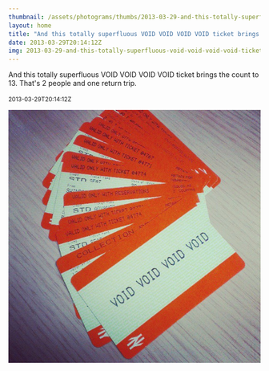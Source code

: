 ```yaml
---
thumbnail: /assets/photograms/thumbs/2013-03-29-and-this-totally-superfluous-void-void-void-void-ticket-brings-the-count-to-13--that-s-2-people-and-one-return-trip-.jpg
layout: home
title: "And this totally superfluous VOID VOID VOID VOID ticket brings the count to 13. That's 2 people and one return trip."
date: 2013-03-29T20:14:12Z
img: 2013-03-29-and-this-totally-superfluous-void-void-void-void-ticket-brings-the-count-to-13--that-s-2-people-and-one-return-trip-.jpg
---
```


And this totally superfluous VOID VOID VOID VOID ticket brings the count to 13. That's 2 people and one return trip.

<small>2013-03-29T20:14:12Z</small>

![And this totally superfluous VOID VOID VOID VOID ticket brings the count to 13. That's 2 people and one return trip.](2013-03-29-and-this-totally-superfluous-void-void-void-void-ticket-brings-the-count-to-13--that-s-2-people-and-one-return-trip-.jpg)
